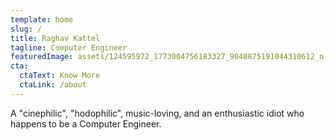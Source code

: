 ```yaml
---
template: home
slug: /
title: Raghav Kattel
tagline: Computer Engineer
featuredImage: assets/124595972_1773004756183327_9048875191044310612_n.jpg
cta:
  ctaText: Know More
  ctaLink: /about
---
```


<!--StartFragment-->

A "cinephilic", "hodophilic", music-loving, and an enthusiastic idiot who happens to be a Computer Engineer.

<!--EndFragment-->
